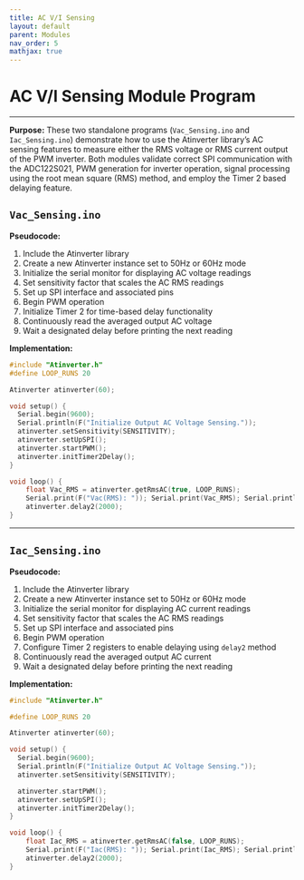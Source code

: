 ```yaml
---
title: AC V/I Sensing
layout: default
parent: Modules
nav_order: 5
mathjax: true
---
```


# **AC V/I Sensing Module Program**
---

**Purpose:**
These two standalone programs (`Vac_Sensing.ino` and `Iac_Sensing.ino`) demonstrate how to use the Atinverter library’s AC sensing features to measure either the RMS voltage or RMS current output of the PWM inverter. Both modules validate correct SPI communication with the ADC122S021, PWM generation for inverter operation, signal processing using the root mean square (RMS) method, and employ the Timer 2 based delaying feature.

## `Vac_Sensing.ino`

**Pseudocode:**
1. Include the Atinverter library
2. Create a new Atinverter instance set to 50Hz or 60Hz mode
3. Initialize the serial monitor for displaying AC voltage readings
4. Set sensitivity factor that scales the AC RMS readings
5. Set up SPI interface and associated pins
6. Begin PWM operation
7. Initialize Timer 2 for time-based delay functionality
8. Continuously read the averaged output AC voltage
9. Wait a designated delay before printing the next reading

**Implementation:**
```cpp
#include "Atinverter.h"
#define LOOP_RUNS 20

Atinverter atinverter(60);

void setup() {
  Serial.begin(9600);
  Serial.println(F("Initialize Output AC Voltage Sensing."));
  atinverter.setSensitivity(SENSITIVITY);
  atinverter.setUpSPI();
  atinverter.startPWM();
  atinverter.initTimer2Delay();
}

void loop() {
    float Vac_RMS = atinverter.getRmsAC(true, LOOP_RUNS);
    Serial.print(F("Vac(RMS): ")); Serial.print(Vac_RMS); Serial.println("V");
    atinverter.delay2(2000);
}
```

---

## `Iac_Sensing.ino`

**Pseudocode:**
1. Include the Atinverter library
2. Create a new Atinverter instance set to 50Hz or 60Hz mode
3. Initialize the serial monitor for displaying AC current readings
4. Set sensitivity factor that scales the AC RMS readings
5. Set up SPI interface and associated pins
6. Begin PWM operation
7. Configure Timer 2 registers to enable delaying using `delay2` method
8. Continuously read the averaged output AC current
9. Wait a designated delay before printing the next reading

**Implementation:**
```cpp
#include "Atinverter.h"

#define LOOP_RUNS 20

Atinverter atinverter(60);

void setup() {
  Serial.begin(9600);
  Serial.println(F("Initialize Output AC Voltage Sensing."));
  atinverter.setSensitivity(SENSITIVITY);

  atinverter.startPWM();
  atinverter.setUpSPI();
  atinverter.initTimer2Delay();
}

void loop() {
    float Iac_RMS = atinverter.getRmsAC(false, LOOP_RUNS);
    Serial.print(F("Iac(RMS): ")); Serial.print(Iac_RMS); Serial.println("A");
    atinverter.delay2(2000);
}
```